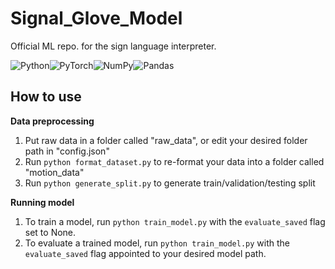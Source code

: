 # Signal_Glove_Model

Official ML repo. for the sign language interpreter. 

![Python](https://img.shields.io/badge/python-3670A0?style=for-the-badge&logo=python&logoColor=ffdd54)![PyTorch](https://img.shields.io/badge/PyTorch-%23EE4C2C.svg?style=for-the-badge&logo=PyTorch&logoColor=white)![NumPy](https://img.shields.io/badge/numpy-%23013243.svg?style=for-the-badge&logo=numpy&logoColor=white)![Pandas](https://img.shields.io/badge/pandas-%23150458.svg?style=for-the-badge&logo=pandas&logoColor=white)


## How to use

**Data preprocessing**

1. Put raw data in a folder called "raw_data", or edit your desired folder path in "config.json"
2. Run ```python format_dataset.py``` to re-format your data into a folder called "motion_data"
3. Run ```python generate_split.py``` to generate train/validation/testing split

**Running model**

1. To train a model, run ```python train_model.py``` with the ```evaluate_saved``` flag set to None.
2. To evaluate a trained model, run ```python train_model.py``` with the ```evaluate_saved``` flag appointed to your desired model path.

